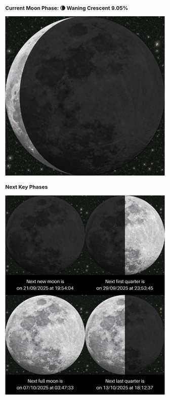 ### Current Moon Phase: 🌘 Waning Crescent 9.05%
![Moon Phase](moonphase.png)
### Next Key Phases
![Gallery](gallery.png)